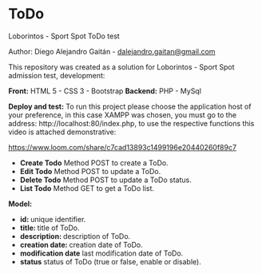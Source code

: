 # ToDo
Loborintos - Sport Spot ToDo test

Author: Diego Alejandro Gaitán - dalejandro.gaitan@gmail.com

This repository was created as a solution for Loborintos - Sport Spot admission test, development:

<b>Front:</b> HTML 5 - CSS 3 - Bootstrap
<b>Backend:</b> PHP - MySql

<b>Deploy and test:</b> To run this project please choose the application host of your preference, in this case XAMPP was chosen, you must go to the address: http://localhost:80/index.php, to use the respective functions this video is attached demonstrative: 

https://www.loom.com/share/c7cad13893c1499196e20440260f89c7

* <b>Create Todo</b> Method POST to create a ToDo.
* <b>Edit Todo</b> Method POST to update a ToDo.
* <b>Delete Todo</b> Method POST to update a ToDo status.
* <b>List Todo</b> Method GET to get a ToDo list.

<b>Model:</b>
* <b>id: </b> unique identifier.
* <b>title: </b> title of ToDo.
* <b>description: </b> description of ToDo.
* <b>creation date: </b> creation date of ToDo.
* <b>modification date</b> last modification date of ToDo.
* <b>status</b> status of ToDo (true or false, enable or disable).
